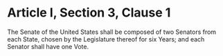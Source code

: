 # Article I, Section 3, Clause 1

The Senate of the United States shall be composed of two Senators from each
State, chosen by the Legislature thereof for six Years; and each Senator
shall have one Vote.

